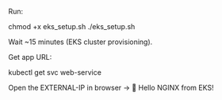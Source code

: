 Run:

chmod +x eks_setup.sh
./eks_setup.sh


Wait ~15 minutes (EKS cluster provisioning).

Get app URL:

kubectl get svc web-service


Open the EXTERNAL-IP in browser → 🎉 Hello NGINX from EKS!
